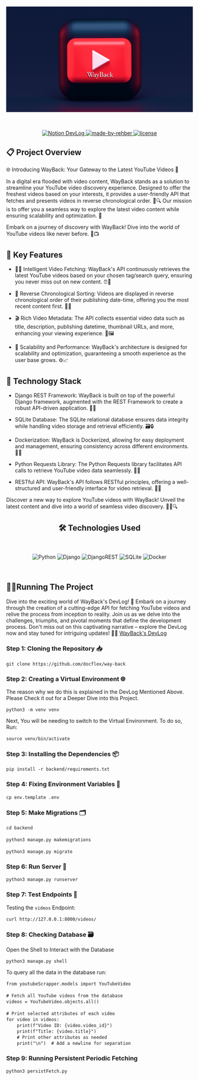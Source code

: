 <p align="center">
  <img src="src/assets/wayback.jpg" alt="WayBack's Logo"/>
</p>

<br/>

<p align="center">
  <a href="https://docflex.notion.site/WayBack-The-YouTube-Time-Machine-f3fb31e58227406ea403e3932f4ba352?pvs=4">
        <img src="https://img.shields.io/badge/DevLog%20HERE-NOTION-blue?style=for-the-badge&logo=notion" alt="Notion DevLog">
  </a>
  <a href="https://in.linkedin.com/in/r0m" target="_blank">
    <img alt="made-by-rehber" src="https://img.shields.io/badge/MADE%20BY-Rehber-blue?style=for-the-badge" />
  </a>
  <a href="https://choosealicense.com/licenses/mit/" target="_blank">
    <img alt="license" src="https://img.shields.io/badge/License-MIT-green.svg?style=for-the-badge" />
  </a>

</p>

## 📋 Project Overview
🌐 Introducing WayBack: Your Gateway to the Latest YouTube Videos 🚀

In a digital era flooded with video content, WayBack stands as a solution to streamline your YouTube video discovery experience. Designed to offer the freshest videos based on your interests, it provides a user-friendly API that fetches and presents videos in reverse chronological order. 🎥🔍 Our mission is to offer you a seamless way to explore the latest video content while ensuring scalability and optimization. 🚀

Embark on a journey of discovery with WayBack! Dive into the world of YouTube videos like never before. 🌟📺
## 🔑 Key Features

* 🕵️‍♂️ Intelligent Video Fetching: WayBack's API continuously retrieves the latest YouTube videos based on your chosen tag/search query, ensuring you never miss out on new content. ⏰🔎

* 📅 Reverse Chronological Sorting: Videos are displayed in reverse chronological order of their publishing date-time, offering you the most recent content first. 📆🔁

* 🎬 Rich Video Metadata: The API collects essential video data such as title, description, publishing datetime, thumbnail URLs, and more, enhancing your viewing experience. 📝🖼️

* 🚀 Scalability and Performance: WayBack's architecture is designed for scalability and optimization, guaranteeing a smooth experience as the user base grows. ⚙️📈

## 🔌 Technology Stack
* Django REST Framework: WayBack is built on top of the powerful Django framework, augmented with the REST Framework to create a robust API-driven application. 🐍🌐

* SQLite Database: The SQLite relational database ensures data integrity while handling video storage and retrieval efficiently. 🗃️🔒

* Dockerization: WayBack is Dockerized, allowing for easy deployment and management, ensuring consistency across different environments. 🐳🚀

* Python Requests Library: The Python Requests library facilitates API calls to retrieve YouTube video data seamlessly. 📡🔗

* RESTful API: WayBack's API follows RESTful principles, offering a well-structured and user-friendly interface for video retrieval. 🔌📄

Discover a new way to explore YouTube videos with WayBack! Unveil the latest content and dive into a world of seamless video discovery. 🌟🎥🔍







<h2 align="center"><b>🛠️ Technologies Used</b></h2>

<br>
    <p align="center">
        <img src="https://img.shields.io/badge/python-3670A0?style=for-the-badge&amp;logo=python&amp;logoColor=ffdd54" alt="Python">
        <img src="https://img.shields.io/badge/django-%23092E20.svg?style=for-the-badge&amp;logo=django&amp;logoColor=white" alt="Django">
        <img src="https://img.shields.io/badge/DJANGO-REST-ff1709?style=for-the-badge&amp;logo=django&amp;logoColor=white&amp;color=ff1709&amp;labelColor=gray" alt="DjangoREST">
        <img src="https://img.shields.io/badge/sqlite-%2307405e.svg?style=for-the-badge&amp;logo=sqlite&amp;logoColor=white" alt="SQLite">
        <img src="https://img.shields.io/badge/docker-%230db7ed.svg?style=for-the-badge&amp;logo=docker&amp;logoColor=white" alt="Docker">
    </p>
<br/>

## 🏃‍♂️Running The Project

Dive into the exciting world of WayBack's DevLog! 🚀 Embark on a journey through the creation of a cutting-edge API for fetching YouTube videos and relive the process from inception to reality. Join us as we delve into the challenges, triumphs, and pivotal moments that define the development process. Don't miss out on this captivating narrative – explore the DevLog now and stay tuned for intriguing updates! 📖🌟 [WayBack's DevLog](https://docflex.notion.site/WayBack-The-YouTube-Time-Machine-f3fb31e58227406ea403e3932f4ba352?pvs=4)


### Step 1: Cloning the Repository 📥 

```
git clone https://github.com/docflex/way-back
```

### Step 2: Creating a Virtual Environment 🌐 

The reason why we do this is explained in the DevLog Mentioned Above. Please Check it out for a Deeper Dive into this Project.

```
python3 -m venv venv
```

Next, You will be needing to switch to the Virtual Environment. To do so, Run:
```
source venv/bin/activate
```

### Step 3: Installing the Dependencies 📦

```
pip install -r backend/requirements.txt
```

### Step 4: Fixing Environment Variables 🔧

```
cp env.template .env
```

### Step 5: Make Migrations 🗂️

```
cd backend

python3 manage.py makemigrations

python3 manage.py migrate
```

### Step 6: Run Server 🚀

```
python3 manage.py runserver     
```

### Step 7: Test Endpoints 🧪

Testing the `videos` Endpoint:
```
curl http://127.0.0.1:8000/videos/
```

### Step 8: Checking Database 🗃️


Open the Shell to Interact with the Database
```
python3 manage.py shell
```

To query all the data in the database run:
```
from youtubeScrapper.models import YouTubeVideo

# Fetch all YouTube videos from the database
videos = YouTubeVideo.objects.all()

# Print selected attributes of each video
for video in videos:
    print(f"Video ID: {video.video_id}")
    print(f"Title: {video.title}")
    # Print other attributes as needed
    print("\n")  # Add a newline for separation
```

### Step 9: Running Persistent Periodic Fetching

```
python3 persistFetch.py
```